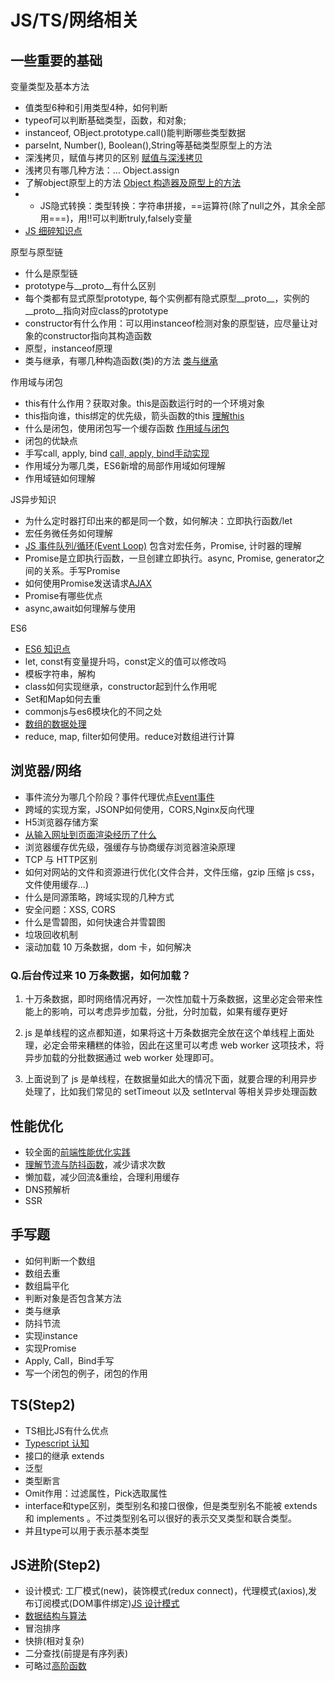 # JS/TS/网络相关

## 一些重要的基础

变量类型及基本方法

- 值类型6种和引用类型4种，如何判断
- typeof可以判断基础类型，函数，和对象; 
- instanceof, OBject.prototype.call()能判断哪些类型数据
- parseInt, Number(), Boolean(),String等基础类型原型上的方法
- 深浅拷贝，赋值与拷贝的区别 [赋值与深浅拷贝](https://xblcity.github.io/blog/js-base/copy.html)
- 浅拷贝有哪几种方法：... Object.assign
- 了解object原型上的方法 [Object 构造器及原型上的方法](https://xblcity.github.io/blog/js-base/object-methods.html)
- - JS隐式转换：类型转换：字符串拼接，==运算符(除了null之外，其余全部用===)，用!!可以判断truly,falsely变量
- [JS 细碎知识点](https://xblcity.github.io/blog/js-base/knowledge-points.html)

原型与原型链

- 什么是原型链
- prototype与__proto__有什么区别
- 每个类都有显式原型prototype, 每个实例都有隐式原型__proto__，实例的__proto__指向对应class的prototype
- constructor有什么作用：可以用instanceof检测对象的原型链，应尽量让对象的constructor指向其构造函数
- 原型，instanceof原理
- 类与继承，有哪几种构造函数(类)的方法 [类与继承](https://xblcity.github.io/blog/js-base/inherit.html)

作用域与闭包

- this有什么作用？获取对象。this是函数运行时的一个环境对象
- this指向谁，this绑定的优先级，箭头函数的this [理解this](https://xblcity.github.io/blog/js-base/this.html)
- 什么是闭包，使用闭包写一个缓存函数 [作用域与闭包](https://xblcity.github.io/blog/js-base/scope-closures.html)
- 闭包的优缺点
- 手写call, apply, bind [call, apply, bind手动实现](https://xblcity.github.io/blog/js-base/call.html)
- 作用域分为哪几类，ES6新增的局部作用域如何理解
- 作用域链如何理解

JS异步知识

- 为什么定时器打印出来的都是同一个数，如何解决：立即执行函数/let
- 宏任务微任务如何理解
- [JS 事件队列/循环(Event Loop)](https://xblcity.github.io/blog/js-base/eventloop.html) 包含对宏任务，Promise, 计时器的理解
- Promise是立即执行函数，一旦创建立即执行。async, Promise, generator之间的关系。手写Promise
- 如何使用Promise发送请求[AJAX](https://xblcity.github.io/blog/js-base/ajax.html)
- Promise有哪些优点
- async,await如何理解与使用

ES6

- [ES6 知识点](https://xblcity.github.io/blog/js-base/es6.html)
- let, const有变量提升吗，const定义的值可以修改吗
- 模板字符串，解构
- class如何实现继承，constructor起到什么作用呢
- Set和Map如何去重
- commonjs与es6模块化的不同之处
- [数组的数据处理](https://github.com/xblcity/blog/blob/master/js-practice/array.md)
- reduce, map, filter如何使用。reduce对数组进行计算

## 浏览器/网络

- 事件流分为哪几个阶段？事件代理优点[Event事件](https://github.com/xblcity/blog/blob/master/html-css/event.md)
- 跨域的实现方案，JSONP如何使用，CORS,Nginx反向代理
- H5浏览器存储方案
- [从输入网址到页面渲染经历了什么](https://github.com/xblcity/blog/blob/master/fe-system/render.md)
- 浏览器缓存优先级，强缓存与协商缓存浏览器渲染原理
- TCP 与 HTTP区别
- 如何对网站的文件和资源进行优化(文件合并，文件压缩，gzip 压缩 js css， 文件使用缓存...)
- 什么是同源策略，跨域实现的几种方式
- 安全问题：XSS, CORS
- 什么是雪碧图，如何快速合并雪碧图
- 垃圾回收机制
- 滚动加载 10 万条数据，dom 卡，如何解决

### Q.后台传过来 10 万条数据，如何加载？

1. 十万条数据，即时网络情况再好，一次性加载十万条数据，这里必定会带来性能上的影响，可以考虑异步加载，分批，分时加载，如果有缓存更好

2. js 是单线程的这点都知道，如果将这十万条数据完全放在这个单线程上面处理，必定会带来糟糕的体验，因此在这里可以考虑 web worker 这项技术，将异步加载的分批数据通过 web worker 处理即可。

3. 上面说到了 js 是单线程，在数据量如此大的情况下面，就要合理的利用异步处理了，比如我们常见的 setTimeout 以及 setInterval 等相关异步处理函数


## 性能优化

- 较全面的[前端性能优化实践](https://juejin.cn/book/6844733750048210957?referrer=574f8d8d2e958a005fd4edac)
- [理解节流与防抖函数](https://xblcity.github.io/blog/js-practice/throttle.html)，减少请求次数
- 懒加载，减少回流&重绘，合理利用缓存
- DNS预解析
- SSR
## 手写题

- 如何判断一个数组
- 数组去重
- 数组扁平化
- 判断对象是否包含某方法
- 类与继承
- 防抖节流
- 实现instance
- 实现Promise
- Apply, Call，Bind手写
- 写一个闭包的例子，闭包的作用

## TS(Step2)

- TS相比JS有什么优点
- [Typescript 认知](https://xblcity.github.io/blog/js-base/ts-basic.html)
- 接口的继承 extends
- 泛型
- 类型断言
- Omit作用：过滤属性，Pick选取属性
- interface和type区别，类型别名和接口很像，但是类型别名不能被 extends 和 implements 。不过类型别名可以很好的表示交叉类型和联合类型。
- 并且type可以用于表示基本类型

## JS进阶(Step2)

- 设计模式: 工厂模式(new)，装饰模式(redux connect)，代理模式(axios),发布订阅模式(DOM事件绑定)[JS 设计模式](https://xblcity.github.io/blog/js-base/design-mode.html)
- [数据结构与算法](https://xblcity.github.io/blog/js-base/algorithm.html)
- 冒泡排序
- 快排(相对复杂)
- 二分查找(前提是有序列表)
- 可略过[高阶函数](https://xblcity.github.io/blog/js-base/func-program.html)